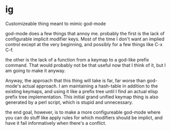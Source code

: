 # ig
Customizeable thing meant to mimic god-mode

god-mode does a few things that annoy me. probably the first is the lack of configurable implicit modifier keys.
Most of the time I don't want an implied control except at the very beginning, and possibly for a few things like C-x C-f.

the other is the lack of a function from a keymap to a god-like prefix command. That would probably not be that useful now that I think of it, but I am going to make it anyway.

Anyway, the approach that this thing will take is far, far worse than god-mode's actual approach. I am maintaining a hash-table in addition to the existing keymaps, and using it like a prefix tree until I find an actual elisp prefix tree implementation. This initial grand unified keymap thing is also generated by a perl script, which is stupid and unnecessary.

the end goal, however, is to make a more configureable god-mode where you can do stuff like apply rules for which modifiers should be implict, and have it fail informatively when there's a conflict.
